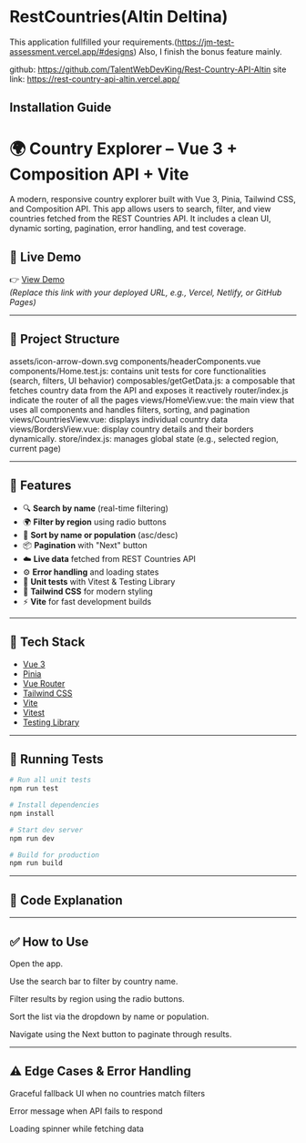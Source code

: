# RestCountries(Altin Deltina)

This application fullfilled your requirements.(https://jm-test-assessment.vercel.app/#designs)
Also, I finish the bonus feature mainly.

github: https://github.com/TalentWebDevKing/Rest-Country-API-Altin
site link: https://rest-country-api-altin.vercel.app/

## Installation Guide

# 🌍 Country Explorer – Vue 3 + Composition API + Vite

A modern, responsive country explorer built with Vue 3, Pinia, Tailwind CSS, and Composition API. This app allows users to search, filter, and view countries fetched from the REST Countries API. It includes a clean UI, dynamic sorting, pagination, error handling, and test coverage.

## 🔗 Live Demo

👉 [View Demo](https://your-demo-url.netlify.app)  
*(Replace this link with your deployed URL, e.g., Vercel, Netlify, or GitHub Pages)*

---

## 📁 Project Structure

assets/icon-arrow-down.svg
components/headerComponents.vue
components/Home.test.js: contains unit tests for core functionalities (search, filters, UI behavior)
composables/getGetData.js: a composable that fetches country data from the API and exposes it reactively
router/index.js indicate the router of all the pages
views/HomeView.vue: the main view that uses all components and handles filters, sorting, and pagination
views/CountriesView.vue: displays individual country data
views/BordersView.vue: display country details and their borders dynamically.
store/index.js: manages global state (e.g., selected region, current page)

---

## 🚀 Features

- 🔍 **Search by name** (real-time filtering)
- 🌍 **Filter by region** using radio buttons
- 🔢 **Sort by name or population** (asc/desc)
- 📦 **Pagination** with "Next" button
- ☁️ **Live data** fetched from REST Countries API
- ⚙️ **Error handling** and loading states
- 🧪 **Unit tests** with Vitest & Testing Library
- 🧼 **Tailwind CSS** for modern styling
- ⚡ **Vite** for fast development builds

---

## 🧠 Tech Stack

- [Vue 3](https://vuejs.org/)
- [Pinia](https://pinia.vuejs.org/)
- [Vue Router](https://router.vuejs.org/)
- [Tailwind CSS](https://tailwindcss.com/)
- [Vite](https://vitejs.dev/)
- [Vitest](https://vitest.dev/)
- [Testing Library](https://testing-library.com/)

---

## 🧪 Running Tests

```bash
# Run all unit tests
npm run test

# Install dependencies
npm install

# Start dev server
npm run dev

# Build for production
npm run build
```
---

## 🧰 Code Explanation


---
## ✅ How to Use
Open the app.

Use the search bar to filter by country name.

Filter results by region using the radio buttons.

Sort the list via the dropdown by name or population.

Navigate using the Next button to paginate through results.

---
## ⚠️ Edge Cases & Error Handling
Graceful fallback UI when no countries match filters

Error message when API fails to respond

Loading spinner while fetching data

